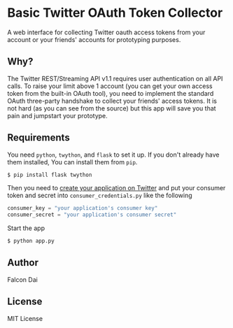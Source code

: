 Basic Twitter OAuth Token Collector
===================================

A web interface for collecting Twitter oauth access tokens from your account or your friends' accounts for prototyping purposes.

Why?
----
The Twitter REST/Streaming API v1.1 requires user authentication on all API calls. To raise your limit above 1 account (you can get your own access token from the built-in OAuth tool), you need to implement the standard OAuth three-party handshake to collect your friends' access tokens. It is not hard (as you can see from the source) but this app will save you that pain and jumpstart your prototype.


Requirements
------------
You need `python`, `twython`, and `flask` to set it up. If you don't already have them installed, You can install them from `pip`.

```bash
$ pip install flask twython
```

Then you need to [create your application on Twitter](https://dev.twitter.com/apps/new) and put your consumer token and secret into `consumer_credentials.py` like the following

```python
consumer_key = "your application's consumer key"
consumer_secret = "your application's consumer secret"
```

Start the app

```bash
$ python app.py
```

Author
------
Falcon Dai

License
-------
MIT License